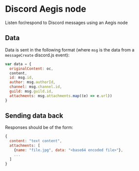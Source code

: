# Discord Aegis node
Listen for/respond to Discord messages using an Aegis node

## Data
Data is sent in the following format (where `msg` is the data from a `messageCreate` discord.js event):
```js
var data = {
  originalContent: oc,
  content,
  id: msg.id,
  author: msg.authorId,
  channel: msg.channel.id,
  guild: msg.guild.id,
  attachments: msg.attachments.map((e) => e.url))
}
```

## Sending data back
Responses should be of the form:
```js
{
  content: "text content",
  attachments: [
    {name: "file.jpg", data: "<base64 encoded file>"},
    ...
  ]
}
```
